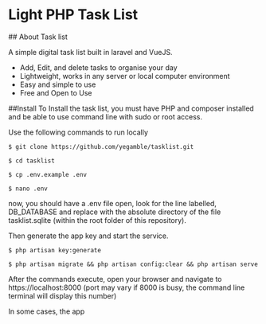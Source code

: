 <h1>Light PHP Task List</h1>
## About Task list

A simple digital task list built in laravel and VueJS.

- Add, Edit, and delete tasks to organise your day
- Lightweight, works in any server or local computer environment  
- Easy and simple to use
- Free and Open to Use

##Install
To Install the task list, you must have PHP and composer installed
and be able to use command line with sudo or root access.

Use the following commands to run locally

```
$ git clone https://github.com/yegamble/tasklist.git

$ cd tasklist

$ cp .env.example .env 

$ nano .env
```

now, you should have a .env file open, look for the line labelled, DB_DATABASE 
and replace with the absolute directory of the file tasklist.sqlite (within the root folder of
this repository). 


Then generate the app key and start the service.
```
$ php artisan key:generate

$ php artisan migrate && php artisan config:clear && php artisan serve
```

After the commands execute, open your browser and navigate to https://localhost:8000
(port may vary if 8000 is busy, the command line terminal will display this number)

In some cases, the app
